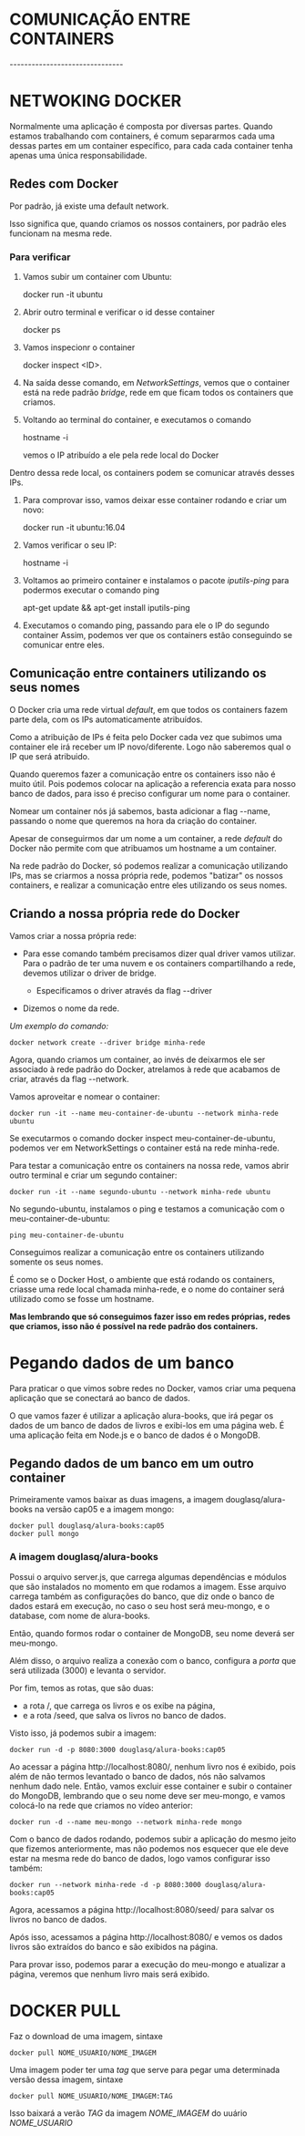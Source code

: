 
 # COMUNICAÇÃO ENTRE CONTAINERS
\-------------------------------

# NETWOKING DOCKER

Normalmente uma aplicação é composta por diversas partes. Quando estamos trabalhando com containers, é comum separarmos cada uma dessas partes em um container específico, para cada cada container tenha apenas uma única responsabilidade.

## **Redes com Docker**
Por padrão, já existe uma default network. 

Isso significa que, quando criamos os nossos containers, por padrão eles funcionam na mesma rede.

### **Para verificar**

1. Vamos subir um container com Ubuntu:

    docker run -it ubuntu

2. Abrir outro terminal e verificar o id desse container

    docker ps

3. Vamos inspecionr o container 

    docker inspect \<ID>.

4.  Na saída desse comando, em _NetworkSettings_, vemos que o container está na rede padrão _bridge_, rede em que ficam todos os containers que criamos.

5. Voltando ao terminal do container, e executamos o comando 

    hostname -i 
    
    vemos o IP atribuído a ele pela rede local do Docker

Dentro dessa rede local, os containers podem se comunicar através desses IPs. 

1. Para comprovar isso, vamos deixar esse container rodando e criar um novo:

    docker run -it ubuntu:16.04

2. Vamos verificar o seu IP:

    hostname -i

3. Voltamos ao primeiro container e instalamos o pacote _iputils-ping_ para podermos executar o comando ping 

    apt-get update && apt-get install iputils-ping

4. Executamos o comando ping, passando para ele o IP do segundo container
Assim, podemos ver que os containers estão conseguindo se comunicar entre eles.

## **Comunicação entre containers utilizando os seus nomes**

O Docker cria uma rede virtual _default_, em que todos os containers fazem parte dela, com os IPs automaticamente atribuídos. 

Como a atribuição de IPs é feita pelo Docker cada vez que subimos uma container ele irá receber um IP novo/diferente. Logo não saberemos qual o IP que será atribuido. 

Quando queremos fazer a comunicação entre os containers isso não é muito útil. Pois podemos colocar na aplicação a referencia exata para nosso banco de dados, para isso é preciso configurar um nome para o container.

Nomear um container nós já sabemos, basta adicionar a flag --name, passando o nome que queremos na hora da criação do container.

Apesar de conseguirmos dar um nome a um container, a rede _default_ do Docker não permite com que atribuamos um hostname a um container.

Na rede padrão do Docker, só podemos realizar a comunicação utilizando IPs, mas se criarmos a nossa própria rede, podemos "batizar" os nossos containers, e realizar a comunicação entre eles utilizando os seus nomes.

## **Criando a nossa própria rede do Docker**

Vamos criar a nossa própria rede:
* Para esse comando também precisamos dizer qual driver vamos utilizar. Para o padrão de ter uma nuvem e os containers compartilhando a rede, devemos utilizar o driver de bridge.
    * Especificamos o driver através da flag --driver 

* Dizemos o nome da rede. 

_Um exemplo do comando:_

    docker network create --driver bridge minha-rede

Agora, quando criamos um container, ao invés de deixarmos ele ser associado à rede padrão do Docker, atrelamos à rede que acabamos de criar, através da flag --network. 

Vamos aproveitar e nomear o container:

    docker run -it --name meu-container-de-ubuntu --network minha-rede ubuntu

Se executarmos o comando docker inspect meu-container-de-ubuntu, podemos ver em NetworkSettings o container está na rede minha-rede. 

Para testar a comunicação entre os containers na nossa rede, vamos abrir outro terminal e criar um segundo container:

    docker run -it --name segundo-ubuntu --network minha-rede ubuntu

No segundo-ubuntu, instalamos o ping e testamos a comunicação com o meu-container-de-ubuntu:

    ping meu-container-de-ubuntu

Conseguimos realizar a comunicação entre os containers utilizando somente os seus nomes. 

É como se o Docker Host, o ambiente que está rodando os containers, criasse uma rede local chamada minha-rede, e o nome do container será utilizado como se fosse um hostname.

**Mas lembrando que só conseguimos fazer isso em redes próprias, redes que criamos, isso não é possível na rede padrão dos containers.**

# **Pegando dados de um banco**

Para praticar o que vimos sobre redes no Docker, vamos criar uma pequena aplicação que se conectará ao banco de dados.

O que vamos fazer é utilizar a aplicação alura-books, que irá pegar os dados de um banco de dados de livros e exibi-los em uma página web. É uma aplicação feita em Node.js e o banco de dados é o MongoDB.

## **Pegando dados de um banco em um outro container**

Primeiramente vamos baixar as duas imagens, a imagem douglasq/alura-books na versão cap05 e a imagem mongo:

    docker pull douglasq/alura-books:cap05
    docker pull mongo

### A imagem douglasq/alura-books

Possui o arquivo server.js, que carrega algumas dependências e módulos que são instalados no momento em que rodamos a imagem. Esse arquivo carrega também as configurações do banco, que diz onde o banco de dados estará em execução, no caso o seu host será meu-mongo, e o database, com nome de alura-books. 

Então, quando formos rodar o container de MongoDB, seu nome deverá ser meu-mongo. 

Além disso, o arquivo realiza a conexão com o banco, configura a _porta_ que será utilizada (3000) e levanta o servidor.

Por fim, temos as rotas, que são duas: 
* a rota /, que carrega os livros e os exibe na página, 
* e a rota /seed, que salva os livros no banco de dados.

Visto isso, já podemos subir a imagem:

    docker run -d -p 8080:3000 douglasq/alura-books:cap05

Ao acessar a página http://localhost:8080/, nenhum livro nos é exibido, pois além de não termos levantado o banco de dados, nós não salvamos nenhum dado nele. Então, vamos excluir esse container e subir o container do MongoDB, lembrando que o seu nome deve ser meu-mongo, e vamos colocá-lo na rede que criamos no vídeo anterior:

    docker run -d --name meu-mongo --network minha-rede mongo

Com o banco de dados rodando, podemos subir a aplicação do mesmo jeito que fizemos  anteriormente, mas não podemos nos esquecer que ele deve estar na mesma rede do banco de dados, logo vamos configurar isso também:

    docker run --network minha-rede -d -p 8080:3000 douglasq/alura-books:cap05

Agora, acessamos a página http://localhost:8080/seed/ para salvar os livros no banco de dados. 

Após isso, acessamos a página http://localhost:8080/ e vemos os dados livros são extraídos do banco e são exibidos na página. 

Para provar isso, podemos parar a execução do meu-mongo e atualizar a página, veremos que nenhum livro mais será exibido.

# **DOCKER PULL**

Faz o download de uma imagem, sintaxe

    docker pull NOME_USUARIO/NOME_IMAGEM

Uma imagem poder ter uma _tag_ que serve para pegar uma determinada versão dessa imagem, sintaxe

    docker pull NOME_USUARIO/NOME_IMAGEM:TAG

Isso baixará a verão _TAG_ da imagem _NOME\_IMAGEM_ do uuário _NOME\_USUARIO_



